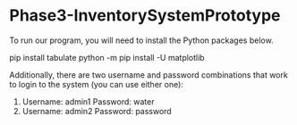 # Phase3-InventorySystemPrototype

To run our program, you will need to install the Python packages below. 

pip install tabulate
python -m pip install -U matplotlib

Additionally, there are two username and password combinations that work to login to the system (you can use either one):
1) Username: admin1 Password: water
2) Username: admin2 Password: password 
